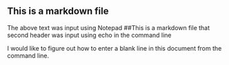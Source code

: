 ## This is a markdown file
The above text was input using Notepad
##This is a markdown file
that second header was input using echo in the command line


I would like to figure out how to enter a blank line in this document from the command line.
